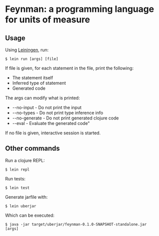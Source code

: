 # Feynman: a programming language for units of measure

## Usage

Using [Leiningen](https://leiningen.org/), run:

    $ lein run [args] [file]

If file is given, for each statement in the file, print the following:
* The statement itself
* Inferred type of statement
* Generated code

The args can modify what is printed:
* --no-input    - Do not print the input
* --no-types    - Do not print type inference info
* --no-generate - Do not print generated clojure code
* --eval        - Evaluate the generated code"

If no file is given, interactive session is started.

## Other commands

Run a clojure REPL:

    $ lein repl

Run tests:

    $ lein test

Generate jarfile with:

    $ lein uberjar

Which can be executed:

    $ java -jar target/uberjar/feynman-0.1.0-SNAPSHOT-standalone.jar [args]

